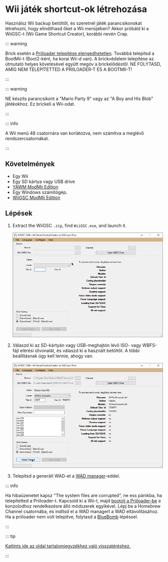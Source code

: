 # Wii játék shortcut-ok létrehozása

Használsz Wii backup betöltőt, és szeretnél játék parancsikonokat létrehozni, hogy elindíthasd őket a Wii menüjében? Akkor próbáld ki a WiiGSC-t (Wii Game Shortcut Creator), korábbi nevén Crap.

::: warning

Brick esetén a [Priiloader telepítése elengedhetetlen](/priiloader). Továbbá telepítsd a BootMii-t (Boot2-ként, ha korai Wii-d van). A brickvédelem telepítése az útmutató helyes követésével együtt megóv a brickelődéstől. NE FOLYTASD, AMÍG NEM TELEPÍTETTED A PRIILOADER-T ÉS A BOOTMII-T!

:::

::: warning

NE készíts parancsikont a "Mario Party 9" vagy az "A Boy and His Blob" játékokhoz. Ez brickeli a Wii-odat.

:::

::: info

A Wii menü 48 csatornára van korlátozva, nem számítva a meglévő rendszercsatornákat.

:::

## Követelmények

- Egy Wii
- Egy SD kártya vagy USB drive
- [YAWM ModMii Edition](yawmme)
- Egy Windows számítógép.
- [WiiGSC ModMii Edition](https://github.com/modmii/WiiGSC/releases)

## Lépések

1. Extract the WiiGSC `.zip`, find `WiiGSC.exe`, and launch it.

    ![](/images/desktop-apps/wiigsc/wiigsc-home.png)

2. Válaszd ki az SD-kártyán vagy USB-meghajtón lévő ISO- vagy WBFS-fájl elérési útvonalát, és válaszd ki a használt betöltőt. A többi beállításnak úgy kell lennie, ahogy van.

    ![](/images/desktop-apps/wiigsc/wiigsc-selection.png)

3. Telepítsd a generált WAD-et a [WAD manager](yawmme)-eddel.

::: info

Ha hibaüzenetet kapsz "The system files are corrupted", ne ess pánikba, ha telepítetted a Priiloader-t. Kapcsold ki a Wii-t, majd [bootolj a Priiloader-be](priiloader#section-iii---entering-priiloader) a konzolodhoz rendelkezésre álló módszerek egyikével. Lépj be a Homebrew Channel csatornába, és indítsd el a WAD managert a WAD eltávolításához. Ha a priiloader nem volt telepítve, folytasd a [BlueBomb](bluebomb) lépéssel.

:::

::: tip

[Kattints ide az oldal tartalomjegyzékhez való visszatéréshez.](site-navigation)

:::
